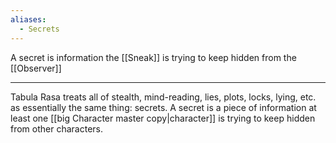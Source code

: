 ```yaml
---
aliases:
  - Secrets
---
```



A secret is information the [[Sneak]] is trying to keep hidden from the [[Observer]]

---

Tabula Rasa treats all of stealth, mind-reading, lies, plots, locks, lying, etc. as essentially the same thing: secrets. A secret is a piece of information at least one [[big Character master copy|character]] is trying to keep hidden from other characters.